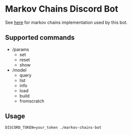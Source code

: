 # Markov Chains Discord Bot

See [here](https://github.com/krypt0nn/markov-chains) for markov chains implementation used by this bot.

## Supported commands
- /params
    - set
    - reset
    - show
- /model
    - query
    - list
    - info
    - load
    - build
    - fromscratch

## Usage
```
DISCORD_TOKEN=your_token ./markov-chains-bot
```
